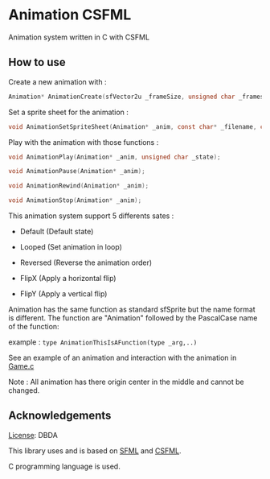 # Animation CSFML

Animation system written in C with CSFML

## How to use
Create a new animation with :
```c
Animation* AnimationCreate(sfVector2u _frameSize, unsigned char _framesNb)
```
Set a sprite sheet for the animation  :
```c
void AnimationSetSpriteSheet(Animation* _anim, const char* _filename, const char* _structure, sfVector2u* _animationOffset, sfVector2u* _blockLength);
```
Play with the animation with those functions :
```c
void AnimationPlay(Animation* _anim, unsigned char _state);

void AnimationPause(Animation* _anim);

void AnimationRewind(Animation* _anim);

void AnimationStop(Animation* _anim);
```
This animation system support 5 differents sates : 

 - Default (Default state)
 
 - 	Looped (Set animation in loop)
 
 -  Reversed (Reverse the animation order)

 - FlipX (Apply a horizontal flip)

 -  FlipY (Apply a vertical flip)

Animation has the same function as standard sfSprite but the name format is different.
The function are "Animation" followed by the PascalCase name of the function:

example : `type AnimationThisIsAFunction(type _arg,..)`

See an example of an animation and interaction with the animation in [Game.c](https://github.com/AlanParadis/animation-csfml/blob/master/Game.c)

Note :
All animation has there origin center in the middle and cannot be changed.

## Acknowledgements

[License](https://dbad-license.org/): DBDA

This library uses and is based on [SFML](http://www.sfml-dev.org/ "Simple and Fast Multimedia Library") and [CSFML](http://www.sfml-dev.org/download/csfml/).

C programming language is used.
